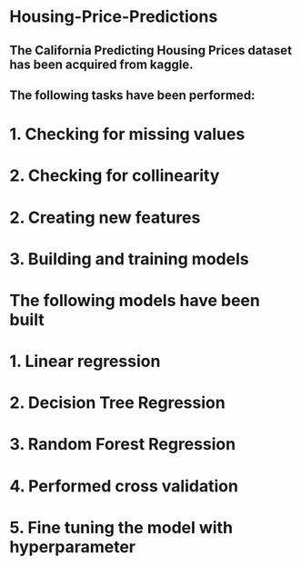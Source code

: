 # Housing-Price-Predictions

## The California Predicting Housing Prices dataset has been acquired from kaggle.
## The following tasks have been performed:

# 1. Checking for missing values
# 2. Checking for collinearity
# 2. Creating new features
# 3. Building and training models
#    The following models have been built
#    1. Linear regression
#    2. Decision Tree Regression
#    3. Random Forest Regression
# 4. Performed cross validation
# 5. Fine tuning the model with hyperparameter
